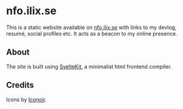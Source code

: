 # nfo.ilix.se

This is a static website available on [nfo.ilix.se](http://nfo.ilix.se) with links to my devlog, resumé, social profiles etc. It acts as a beacon to my online presence.

## About

The site is built using [SvelteKit](https://kit.svelte.dev), a minimalist html frontend compiler.

## Credits

Icons by [Iconoir](https://github.com/lucaburgio/iconoir).
